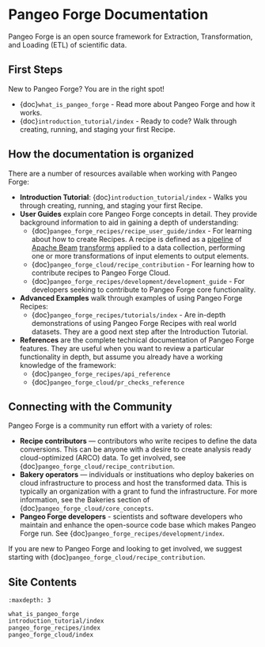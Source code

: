 # Pangeo Forge Documentation

Pangeo Forge is an open source framework for Extraction, Transformation, and Loading (ETL) of scientific data.

## First Steps

New to Pangeo Forge? You are in the right spot!

- {doc}`what_is_pangeo_forge` - Read more about Pangeo Forge and how it works.
- {doc}`introduction_tutorial/index` - Ready to code? Walk through creating, running, and staging your first Recipe.

## How the documentation is organized

There are a number of resources available when working with Pangeo Forge:

- **Introduction Tutorial**: {doc}`introduction_tutorial/index` - Walks you through creating, running, and staging your first Recipe.
- **User Guides** explain core Pangeo Forge concepts in detail. They provide
  background information to aid in gaining a depth of understanding:
  - {doc}`pangeo_forge_recipes/recipe_user_guide/index` - For learning about how to create Recipes. A recipe is defined as a [pipeline](https://beam.apache.org/documentation/programming-guide/#creating-a-pipeline) of [Apache Beam](https://beam.apache.org/) [transforms](https://beam.apache.org/documentation/programming-guide/#transforms) applied to a data collection, performing one or more transformations of input elements to output elements.
  - {doc}`pangeo_forge_cloud/recipe_contribution` - For learning how to contribute recipes to Pangeo Forge Cloud.
  - {doc}`pangeo_forge_recipes/development/development_guide` - For developers seeking to contribute to Pangeo Forge core functionality.
- **Advanced Examples** walk through examples of using Pangeo Forge Recipes:
  - {doc}`pangeo_forge_recipes/tutorials/index` - Are in-depth demonstrations of using Pangeo Forge Recipes with real world datasets. They are a good next step after the Introduction Tutorial.
- **References** are the complete technical documentation of Pangeo Forge features.  They are useful when you want to review a particular functionality in depth,
but assume you already have a working knowledge of the framework:
  - {doc}`pangeo_forge_recipes/api_reference`
  - {doc}`pangeo_forge_cloud/pr_checks_reference`


## Connecting with the Community

Pangeo Forge is a community run effort with a variety of roles:

- **Recipe contributors** — contributors who write recipes to define the data conversions. This can be anyone with a desire to create analysis ready cloud-optimized (ARCO) data. To get involved, see {doc}`pangeo_forge_cloud/recipe_contribution`.
- **Bakery operators** — individuals or instituations who deploy bakeries on cloud infrastructure to process and host the transformed data. This is typically an organization with a grant to fund the infrastructure. For more information, see the Bakeries section of {doc}`pangeo_forge_cloud/core_concepts`.
- **Pangeo Forge developers** - scientists and software developers who maintain and enhance the open-source code base which makes Pangeo Forge run. See {doc}`pangeo_forge_recipes/development/index`.

If you are new to Pangeo Forge and looking to get involved, we suggest starting with  {doc}`pangeo_forge_cloud/recipe_contribution`.


## Site Contents

```{toctree}
:maxdepth: 3

what_is_pangeo_forge
introduction_tutorial/index
pangeo_forge_recipes/index
pangeo_forge_cloud/index
```
